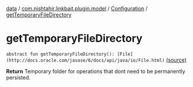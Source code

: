 [data](../../index.md) / [com.nishtahir.linkbait.plugin.model](../index.md) / [Configuration](index.md) / [getTemporaryFileDirectory](.)


# getTemporaryFileDirectory

`abstract fun getTemporaryFileDirectory(): [File](http://docs.oracle.com/javase/6/docs/api/java/io/File.html)` [(source)](https://gitlab.com/nishtahir/linkbait/tree/master/linkbait-plugin-api/src/main/kotlin//com/nishtahir/linkbait/plugin/model/Configuration.kt#L24)

**Return**
Temporary folder for operations that dont need
to be permanently persisted.



